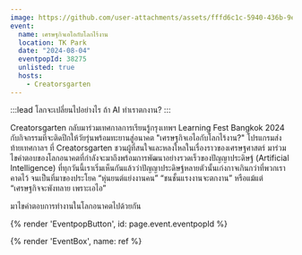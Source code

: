 ```yaml
---
image: https://github.com/user-attachments/assets/fffd6c1c-5940-436b-9e91-de9ccb399d6e
event:
  name: เศรษฐกิจเอไอกับโลกไร้งาน
  location: TK Park
  date: "2024-08-04"
  eventpopId: 38275
  unlisted: true
  hosts:
    - Creatorsgarten
---
```


:::lead
โลกจะเปลี่ยนไปอย่างไร ถ้า AI ทำเราตกงาน?
:::

Creatorsgarten กลับมาร่วมเทศกาลการเรียนรู้กรุงเทพฯ Learning Fest Bangkok 2024 กับกิจกรรมที่จะติดปีกให้วัยรุ่นพร้อมทะยานสู่อนาคต "เศรษฐกิจเอไอกับโลกไร้งาน?" โปรแกรมส่งท้ายเทศกาลฯ ที่ Creatorsgarten ชวนผู้ที่สนใจและหลงใหลในเรื่องราวของเศรษฐศาสตร์ มาร่วมไขคำตอบของโลกอนาคตที่กำลังจะมาถึงพร้อมการพัฒนาอย่างรวดเร็วของปัญญาประดิษฐ์ (Artificial Intelligence) ที่ทุกวันนี้เราเริ่มเห็นกันแล้วว่าปัญญาประดิษฐ์หลายตัวนั้นเก่งกาจเกินกว่าที่พวกเราคาดไว้ จนเป็นที่มาของประโยค “หุ่นยนต์แย่งงานคน” “ชนชั้นแรงงานจะตกงาน” หรือแม้แต่ “เศรษฐกิจจะพังทลาย เพราะเอไอ”

มาไขคำตอบการทำงานในโลกอนาคตไปด้วยกัน

{% render 'EventpopButton', id: page.event.eventpopId %}

{% render 'EventBox', name: ref %}
